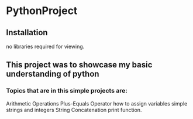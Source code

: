 # PythonProject
## Installation 
no  libraries required for viewing. 

## This project was to showcase my basic understanding of python 

### Topics that are in this simple projects are: 
Arithmetic Operations 
Plus-Equals Operator
how to assign variables simple strings and integers 
String Concatenation
print function.